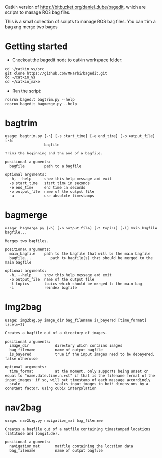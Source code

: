 Catkin version of https://bitbucket.org/daniel_dube/bagedit, which are scripts to manage ROS bag files.

This is a small collection of scripts to manage ROS bag files. You can trim a bag ang merge two bages 

# Getting started
* Checkout the bagedit node to catkin workspace folder:
```
cd ~/catkin_ws/src
git clone https://github.com/MHarbi/bagedit.git
cd ~/catkin_ws
cd ~/catkin_make
```

* Run the script:
```
rosrun bagedit bagtrim.py --help
rosrun bagedit bagmerge.py --help
```

# bagtrim
```
usage: bagtrim.py [-h] [-s start_time] [-e end_time] [-o output_file] [-a]
                  bagfile

Trims the beginning and the and of a bagfile.

positional arguments:
  bagfile         path to a bagfile

optional arguments:
  -h, --help      show this help message and exit
  -s start_time   start time in seconds
  -e end_time     end time in seconds
  -o output_file  name of the output file
  -a              use absolute timestamps
```

# bagmerge
```
usage: bagmerge.py [-h] [-o output_file] [-t topics] [-i] main_bagfile bagfile...

Merges two bagfiles.

positional arguments:
  main_bagfile    path to the bagfile that will be the main bagfile
  bagfile...         path to bagfile(s) that should be merged to the main bagfile

optional arguments:
  -h, --help      show this help message and exit
  -o output_file  name of the output file
  -t topics       topics which should be merged to the main bag
  -i              reindex bagfile
```

# img2bag 
```
usage: img2bag.py image_dir bag_filename is_bayered [time_format] [scale=1]

Creates a bagfile out of a directory of images.

positional arguments:
  image_dir            directory which contains images
  bag_filename         name of output bagfile
  is_bayered           true if the input images need to be debayered, false otherwise

optional arguments:
  time_format          at the moment, only supports being unset or equal to "name.date.time.n.ext" if that is the filename format of the input images; if so, will set timestamp of each message accordingly
  scale                scales input images in both dimensions by a constant factor, using cubic interpolation
```

# nav2bag
```
usage: nav2bag.py navigation_mat bag_filename

Creates a bagfile out of a matfile containing timestamped locations (latitude and longitude).

positional arguments:
  navigation_mat       matfile containing the location data
  bag_filename         name of output bagfile
```
